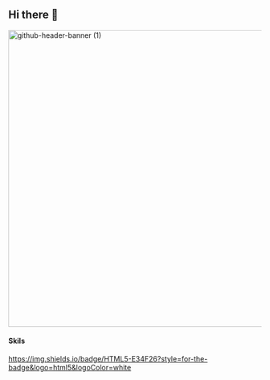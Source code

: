 ## Hi there 👋

<!--
**Mariopatriick/mariopatriick** is a ✨ _special_ ✨ repository because its `README.md` (this file) appears on your GitHub profile.

Here are some ideas to get you started:

- 🔭 I’m currently working on ...
- 🌱 I’m currently learning ...
- 👯 I’m looking to collaborate on ...
- 🤔 I’m looking for help with ...
- 💬 Ask me about ...
- 📫 How to reach me: ...
- 😄 Pronouns: ...
- ⚡ Fun fact: ...
-->

<img width="2181" height="590" alt="github-header-banner (1)" src="https://github.com/user-attachments/assets/a40092d6-a007-483a-9abc-fcfee3b0c090" />


#### Skils

https://img.shields.io/badge/HTML5-E34F26?style=for-the-badge&logo=html5&logoColor=white
